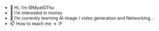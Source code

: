 - 👋 Hi, I’m @MyatGThu
- 👀 I’m interested in money
- 🌱 I’m currently learning AI image / video generation and Networking...
- 📫 How to reach me -> :P

<!---
MyatGThu/MyatGThu is a ✨ special ✨ repository because its `README.md` (this file) appears on your GitHub profile.
You can click the Preview link to take a look at your changes.
--->
